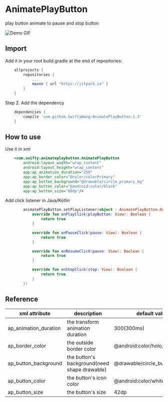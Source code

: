 # AnimatePlayButton
play button animate to pause and stop button

![Demo GIF](demo/demo.gif)

## Import
Add it in your root build.gradle at the end of repositories:
```gradle
	allprojects {
		repositories {
			...
			maven { url "https://jitpack.io" }
		}
	}
```
Step 2. Add the dependency
```gradle
    dependencies {
        compile 'com.github.SwiftyWang:AnimatePlayButton:1.3'
	}
```


## How to use
Use it in xml
```xml
    <com.swifty.animateplaybutton.AnimatePlayButton
        android:layout_width="wrap_content"
        android:layout_height="wrap_content"
        app:ap_animation_duration="250"
        app:ap_border_color="@color/colorPrimary"
        app:ap_button_background="@drawable/circle_primary_bg"
        app:ap_button_color="@android:color/black"
        app:ap_button_size="60dp"/>

```
Add click listener in Java/Kotlin
```kotlin
        animatePlayButton.setPlayListener(object : AnimatePlayButton.OnButtonsListener {
            override fun onPlayClick(playButton: View): Boolean {
                return true
            }

            override fun onPauseClick(pause: View): Boolean {
                return true
            }

            override fun onResumeClick(pause: View): Boolean {
                return true
            }

            override fun onStopClick(stop: View): Boolean {
                return true
            }
        })
```

## Reference
| xml attribute         | description                                  | default value                   |
|-----------------------|----------------------------------------------|---------------------------------|
| ap_animation_duration | the transform animation duration             | 300(300ms)                      |
| ap_border_color       | the outside border color                     | @android:color/holo_blue_bright |
| ap_button_background  | the button's background(need shape drawable) | @drawable/circle_button_bg      |
| ap_button_color       | the button's icon color                      | @android:color/white            |
| ap_button_size        | the button's size                            | 42dp                            |
